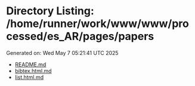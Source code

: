 # Directory Listing: /home/runner/work/www/www/processed/es_AR/pages/papers
Generated on: Wed May  7 05:21:41 UTC 2025

- [README.md](README.md)
- [bibtex.html.md](bibtex.html.md)
- [list.html.md](list.html.md)
